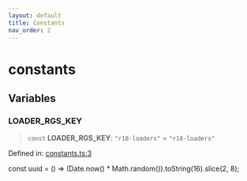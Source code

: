 ```yaml
---
layout: default
title: Constants
nav_order: 2
---
```

# constants

## Variables

### LOADER_RGS_KEY

> `const` **LOADER_RGS_KEY**: `"r18-loaders"` = `"r18-loaders"`

Defined in: [constants.ts:3](https://github.com/react18-tools/turborepo-template/blob/9aed226e0a462eecb38c430b808d850b106bbe8c/lib/src/constants.ts#L3)

const uuid = () =\> (Date.now() \* Math.random()).toString(16).slice(2, 8);
